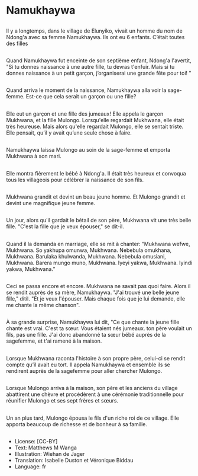 # Namukhaywa

##
Il y a longtemps, dans le village
de Elunyiko, vivait un homme
du nom de Ndong'a avec sa
femme Namukhaywa. Ils ont eu
6 enfants. C’était toutes des
filles

##
Quand Namukhaywa fut
enceinte de son septième
enfant, Ndong'a l'avertit, "Si tu
donnes naissance à une autre
fille, tu devras t'enfuir. Mais si
tu donnes naissance à un petit
garçon, j’organiserai une
grande fête pour toi! "

##
Quand arriva le moment de la
naissance, Namukhaywa alla
voir la sage-femme. Est-ce que
cela serait un garçon ou une
fille?

##
Elle eut un garçon et une fille des jumeaux! Elle appela le
garçon Mukhwana, et la fille
Mulongo. Lorsqu'elle regardait
Mukhwana, elle était très
heureuse. Mais alors qu'elle
regardait Mulongo, elle se
sentait triste. Elle pensait, qu’il
y avait qu’une seule chose à
faire.

##
Namukhaywa laissa Mulongo au
soin de la sage-femme et
emporta Mukhwana à son mari.

##
Elle montra fièrement le bébé à
Ndong'a. Il était très heureux et
convoqua tous les villageois
pour célébrer la naissance de
son fils.

##
Mukhwana grandit et devint un
beau jeune homme. Et Mulongo
grandit et devint une
magnifique jeune femme.

##
Un jour, alors qu'il gardait le
bétail de son père, Mukhwana
vit une très belle fille.
"C'est la fille que je veux
épouser," se dit-il.

##
Quand il la demanda en
marriage, elle se mit à chanter:
“Mukhwana wefwe, Mukhwana.
So yakhupa omunwa,
Mukhwana. Nebebula
omukhana, Mukhwana.
Barulaka khulwanda,
Mukhwana. Nebebula omusiani,
Mukhwana. Barera mungo
muno, Mukhwana. Iyeyi yakwa,
Mukhwana. Iyindi yakwa,
Mukhwana.”

##
Ceci se passa encore et encore.
Mukhwana ne savait pas quoi
faire. Alors il se rendit auprès
de sa mère, Namukhaywa. "J'ai
trouvé une belle jeune fille," ditil. "Et je veux l'épouser. Mais
chaque fois que je lui demande,
elle me chante la même
chanson".

##
À sa grande surprise,
Namukhaywa lui dit, "Ce que
chante la jeune fille chante est
vrai. C'est ta sœur.
Vous étaient nés jumeaux. ton
père voulait un fils, pas une
fille. J'ai donc abandonné ta
sœur bébé auprès de la sagefemme, et t'ai ramené à la
maison.

##
Lorsque Mukhwana raconta
l'histoire à son propre père,
celui-ci se rendit compte qu’il
avait eu tort. Il appela
Namukhaywa et ensemble ils se
rendirent auprès de la sagefemme pour aller chercher
Mulongo.

##
Lorsque Mulongo arriva à la
maison, son père et les anciens
du village abattirent une chèvre
et procédèrent à une cérémonie
traditionnelle pour réunifier
Mulongo et ses sept frères et
sœurs.

##
Un an plus tard, Mulongo
épousa le fils d'un riche roi de
ce village. Elle apporta
beaucoup de richesse et de
bonheur à sa famille.

##
* License: [CC-BY]
* Text: Matthews M Wanga
* Illustration: Wiehan de Jager
* Translation: Isabelle Duston et Véronique Biddau
* Language: fr
